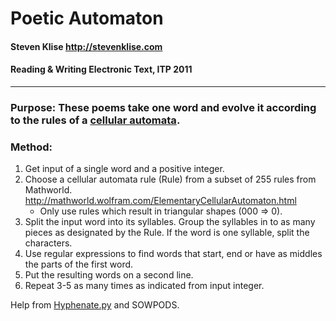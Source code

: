 Poetic Automaton
=====

#### Steven Klise <http://stevenklise.com>
#### Reading & Writing Electronic Text, ITP 2011

----

### Purpose: These poems take one word and evolve it according to the rules of a [cellular automata](http://mathworld.wolfram.com/ElementaryCellularAutomaton.html).

### Method:

1. Get input of a single word and a positive integer.
2. Choose a cellular automata rule (Rule)  from a subset of 255 rules from Mathworld. <http://mathworld.wolfram.com/ElementaryCellularAutomaton.html>
	- Only use rules which result in triangular shapes (000 => 0).
3. Split the input word into its syllables. Group the syllables in to as many pieces as designated by the Rule. If the word is one syllable, split the characters.
4. Use regular expressions to find words that start, end or have as middles the parts of the first word.
5. Put the resulting words on a second line.
6. Repeat 3-5 as many times as indicated from input integer.


Help from [Hyphenate.py](http://nedbatchelder.com/code/modules/hyphenate.html) and SOWPODS.